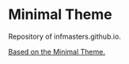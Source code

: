 # Minimal Theme

Repository of infmasters.github.io.

[Based on the Minimal Theme.](https://orderedlist.com/minimal/)




